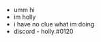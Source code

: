 - umm hi
- im holly
- i have no clue what im doing
- discord - holly.#0120

<!---
hxlly007/hxlly007 is a ✨ special ✨ repository because its `README.md` (this file) appears on your GitHub profile.
You can click the Preview link to take a look at your changes.
--->
